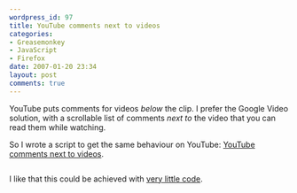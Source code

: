 ```yaml
---
wordpress_id: 97
title: YouTube comments next to videos
categories:
- Greasemonkey
- JavaScript
- Firefox
date: 2007-01-20 23:34
layout: post
comments: true
---
```

YouTube puts comments for videos <em>below</em> the clip. I prefer the Google Video solution, with a scrollable list of comments <em>next to</em> the video that you can read them while watching.

So I wrote a script to get the same behaviour on YouTube: <a href="http://userscripts.org/scripts/show/7174">YouTube comments next to videos</a>.

<p class="center"><img src="http://henrik.nyh.se/uploads/youtube-comments.jpg" class="bordered" alt="" /></p>

I like that this could be achieved with <a href="http://userscripts.org/scripts/source/7174.user.js#">very little code</a>. <!-- ckey="7ECE7810" -->
